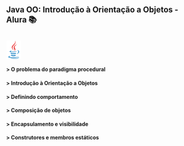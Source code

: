 ## Java OO: Introdução à Orientação a Objetos - Alura 📚

<div style="display: inline_block"><br>
  <img align="center" alt="Rafa-Js" height="50" width="40" src="https://raw.githubusercontent.com/devicons/devicon/master/icons/java/java-original.svg">
</div>

#### > O problema do paradigma procedural
#### > Introdução à Orientação a Objetos
#### > Definindo comportamento
#### > Composição de objetos
#### > Encapsulamento e visibilidade
#### > Construtores e membros estáticos
